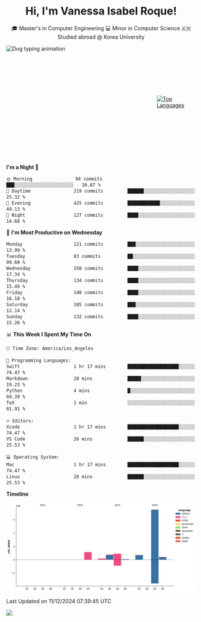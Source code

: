 <h1 align="center">Hi, I'm Vanessa Isabel Roque!</h1>

<p align="center"> 🎓 Master's in Computer Engineering 💻 Minor in Computer Science 🇰🇷 Studied abroad @ Korea University <br></p>
<div style="display: flex; justify-content: center; align-items: center;">
  <img src="https://cdn.dribbble.com/users/859807/screenshots/6284055/benny_typing_1.gif" width="400" height="300" alt="Dog typing animation">
  <a href="https://github.com/anuraghazra/github-readme-stats">
    <img src="https://github-readme-stats.vercel.app/api/top-langs/?username=vroque19" alt="Top Languages" width="400" height="300">
  </a>
</div>

 
<!--START_SECTION:waka-->
**I'm a Night 🦉** 

```text
🌞 Morning                94 commits          ███░░░░░░░░░░░░░░░░░░░░░░   10.87 % 
🌆 Daytime                219 commits         ██████░░░░░░░░░░░░░░░░░░░   25.32 % 
🌃 Evening                425 commits         ████████████░░░░░░░░░░░░░   49.13 % 
🌙 Night                  127 commits         ████░░░░░░░░░░░░░░░░░░░░░   14.68 % 
```
📅 **I'm Most Productive on Wednesday** 

```text
Monday                   121 commits         ███░░░░░░░░░░░░░░░░░░░░░░   13.99 % 
Tuesday                  83 commits          ██░░░░░░░░░░░░░░░░░░░░░░░   09.60 % 
Wednesday                150 commits         ████░░░░░░░░░░░░░░░░░░░░░   17.34 % 
Thursday                 134 commits         ████░░░░░░░░░░░░░░░░░░░░░   15.49 % 
Friday                   140 commits         ████░░░░░░░░░░░░░░░░░░░░░   16.18 % 
Saturday                 105 commits         ███░░░░░░░░░░░░░░░░░░░░░░   12.14 % 
Sunday                   132 commits         ████░░░░░░░░░░░░░░░░░░░░░   15.26 % 
```


📊 **This Week I Spent My Time On** 

```text
🕑︎ Time Zone: America/Los_Angeles

💬 Programming Languages: 
Swift                    1 hr 17 mins        ███████████████████░░░░░░   74.47 % 
Markdown                 20 mins             █████░░░░░░░░░░░░░░░░░░░░   19.23 % 
Python                   4 mins              █░░░░░░░░░░░░░░░░░░░░░░░░   04.39 % 
TeX                      1 min               ░░░░░░░░░░░░░░░░░░░░░░░░░   01.91 % 

🔥 Editors: 
Xcode                    1 hr 17 mins        ███████████████████░░░░░░   74.47 % 
VS Code                  26 mins             ██████░░░░░░░░░░░░░░░░░░░   25.53 % 

💻 Operating System: 
Mac                      1 hr 17 mins        ███████████████████░░░░░░   74.47 % 
Linux                    26 mins             ██████░░░░░░░░░░░░░░░░░░░   25.53 % 
```

**Timeline**

![Lines of Code chart](https://raw.githubusercontent.com/vroque19/vroque19/main/assets/bar_graph.png)


 Last Updated on 11/12/2024 07:39:45 UTC
<!--END_SECTION:waka-->
![](https://komarev.com/ghpvc/?username=vroque19&color=b2a3dc&style=flat-square)
